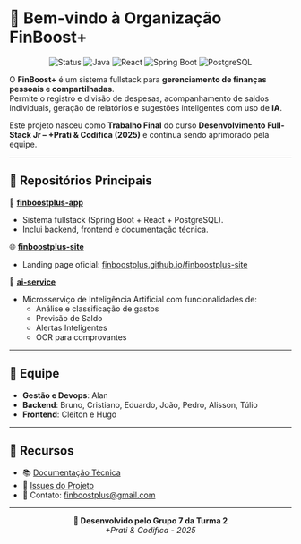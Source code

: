 # 👋 Bem-vindo à Organização FinBoost+

<div align="center">
  <img src="https://img.shields.io/badge/Status-Em_Desenvolvimento-yellow" alt="Status">
  <img src="https://img.shields.io/badge/Java-21+-orange" alt="Java">
  <img src="https://img.shields.io/badge/React-19+-61dafb" alt="React">
  <img src="https://img.shields.io/badge/Spring_Boot-3.5+-6db33f" alt="Spring Boot">
  <img src="https://img.shields.io/badge/PostgreSQL-15+-336791" alt="PostgreSQL">
</div>

O **FinBoost+** é um sistema fullstack para **gerenciamento de finanças pessoais e compartilhadas**.  
Permite o registro e divisão de despesas, acompanhamento de saldos individuais, geração de relatórios e sugestões inteligentes com uso de **IA**.

Este projeto nasceu como **Trabalho Final** do curso **Desenvolvimento Full-Stack Jr – +Prati & Codifica (2025)** e continua sendo aprimorado pela equipe.

---

## 📂 Repositórios Principais

📱 **[finboostplus-app](https://github.com/Finboostplus/finboostplus-app)**  
  - Sistema fullstack (Spring Boot + React + PostgreSQL).  
  - Inclui backend, frontend e documentação técnica.

🌐 **[finboostplus-site](https://github.com/Finboostplus/finboostplus-site)**  
  - Landing page oficial: [finboostplus.github.io/finboostplus-site](https://finboostplus.github.io/finboostplus-site)

🤖 **[ai-service](https://github.com/Finboostplus/ai-service)**  
  - Microsserviço de Inteligência Artificial com funcionalidades de:  
    - Análise e classificação de gastos
    - Previsão de Saldo
    - Alertas Inteligentes  
    - OCR para comprovantes  

---

## 👥 Equipe

- **Gestão e Devops**: Alan  
- **Backend**: Bruno, Cristiano, Eduardo, João, Pedro, Alisson, Túlio  
- **Frontend**: Cleiton e Hugo  

---

## 📖 Recursos

- 📚 [Documentação Técnica](https://finboostplus.github.io/finboostplus-app/)  
- 🐛 [Issues do Projeto](https://github.com/Finboostplus/finboostplus-app/issues)  
- 📧 Contato: finboostplus@gmail.com  

---

<div align="center">
  <strong>💙 Desenvolvido pelo Grupo 7 da Turma 2</strong><br/>
  <em>+Prati & Codifica - 2025</em>
</div>

